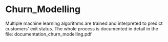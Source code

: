 # Churn_Modelling
Multiple machine learning algorithms are trained and interpreted to predict customers' exit status.
The whole process is documented in detail in the file: documentation_churn_modelling.pdf
